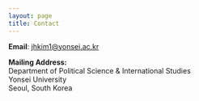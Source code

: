 ```yaml
---
layout: page
title: Contact
---
```


<p> <b>Email</b>: <a href="mailto:jhkim1@yonsei.ac.kr"> jhkim1@yonsei.ac.kr </a> </p>
<p> <b> Mailing Address: </b> <br> Department of Political Science & International Studies <br>Yonsei University <br> Seoul, South Korea</p>

